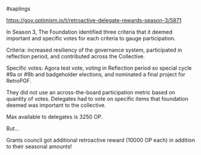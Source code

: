 #saplings 

https://gov.optimism.io/t/retroactive-delegate-rewards-season-3/5871

In Season 3, The Foundation identified three criteria that it deemed important and specific votes for each criteria to gauge participation.

Criteria: increased resiliency of the governance system, participated in reflection period, and contributed across the Collective. 

Specific votes: Agora test vote, voting in Reflection period so special cycle #9a or #9b and badgeholder elections, and nominated a final project for RetroPGF. 

They did not use an across-the-board participation metric based on quantity of votes. Delegates had to vote on specific items that foundation deemed was important to the collective. 

Max available to delegates is 3250 OP. 

But...

Grants council got additional retroactive reward (10000 OP each) in addition to their seasonal amounts!